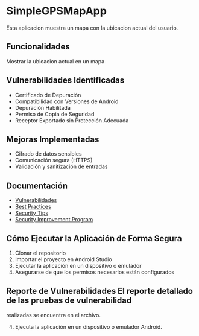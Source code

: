 # SimpleGPSMapApp

Esta aplicacion muestra un mapa con la ubicacion actual del usuario.

## Funcionalidades

Mostrar la ubicacion actual en un mapa

## Vulnerabilidades Identificadas
  - Certificado de Depuración
  - Compatibilidad con Versiones de Android
  - Depuración Habilitada
  - Permiso de Copia de Seguridad
  - Receptor Exportado sin Protección Adecuada

## Mejoras Implementadas
- Cifrado de datos sensibles
- Comunicación segura (HTTPS)
- Validación y sanitización de entradas
  
## Documentación 
- [Vulnerabilidades](vunerabilidades.md)
- [Best Practices](best_practices.md)
- [Security Tips](security_tips.md)
- [Security Improvement Program](security_improvement_program.md)

## Cómo Ejecutar la Aplicación de Forma Segura
1. Clonar el repositorio
2. Importar el proyecto en Android Studio
3. Ejecutar la aplicación en un dispositivo o emulador
4. Asegurarse de que los permisos necesarios están configurados
   
## Reporte de Vulnerabilidades El reporte detallado de las pruebas de vulnerabilidad
realizadas se encuentra en el archivo.

4. Ejecuta la aplicación en un dispositivo o emulador Android.
